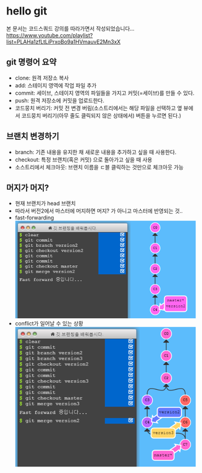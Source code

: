 # hello git
본 문서는 코드스쿼드 강의를 따라가면서 작성되었습니다...
https://www.youtube.com/playlist?list=PLAHa1zfLtLiPrxoBo9a1HVmauvE2Mn3xX

## git 명령어 요약

- clone: 원격 저장소 복사
- add: 스테이지 영역에 작업 파일 추가
- commit: 세이브, 스테이지 영역의 파일들을 가지고 커밋(=세이브)를 만들 수 있다.
- push: 원격 저장소에 커밋을 업로드한다.
- 코드뭉치 버리기: 커밋 전 변경 버림(소스트리에서는 해당 파일을 선택하고 옆 뷰에서 코드뭉치 버리기(아무 줄도 클릭되지 않은 상태에서) 버튼을 누르면 된다.)

## 브랜치 변경하기

- branch: 기존 내용을 유지한 채 새로운 내용을 추가하고 싶을 때 사용한다.
- checkout: 특정 브랜치(혹은 커밋) 으로 돌아가고 싶을 때 사용
- 소스트리에서 체크아웃: 브랜치 이름을 ㄷ블 클릭하는 것만으로 체크아웃 가능

## 머지가 머지?

- 현재 브랜치가 head 브랜치
- 따라서 버전2에서 마스터에 머지하면 머지? 가 아니고 마스터에 반영되는 것..
- fast-forwarding ![fasterforward](fast_forward_merging.PNG)
- conflict가 일어날 수 있는 상황 ![conflict](can_occur_conflict.PNG)
